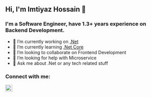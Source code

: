 ## Hi, I'm Imtiyaz Hossain 👋

### I'm a Software Engineer, have 1.3+ years experience on Backend Development.

- 🔭 I’m currently working on [.Net](https://dotnet.microsoft.com/)
- 🌱 I’m currently learning [.Net Core](https://dotnet.microsoft.com/)
- 👯 I’m looking to collaborate on Frontend Development
- 🤔 I’m looking for help with Microservice
- 💬 Ask me about .Net or any tech related stuff


### Connect with me:

[<img align="left" alt="codeSTACKr | LinkedIn" width="22px" src="https://cdn.jsdelivr.net/npm/simple-icons@v3/icons/linkedin.svg" />][linkedin]

[linkedin]: https://linkedin.com/in/ihhira
